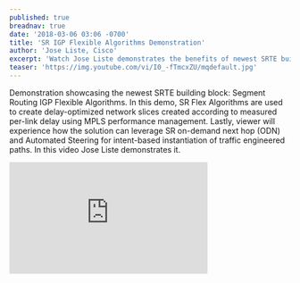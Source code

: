 ```yaml
---
published: true
breadnav: true
date: '2018-03-06 03:06 -0700'
title: 'SR IGP Flexible Algorithms Demonstration'
author: 'Jose Liste, Cisco'
excerpt: 'Watch Jose Liste demonstrates the benefits of newest SRTE building block: SR IGP Flexible Algorithms.'
teaser: 'https://img.youtube.com/vi/I0_-fTmcxZU/mqdefault.jpg'
---    
```

Demonstration showcasing the newest SRTE building block: Segment Routing IGP Flexible Algorithms. In this demo, SR Flex Algorithms are used to create delay-optimized network slices created according to measured per-link delay using MPLS performance management. Lastly, viewer will experience how the solution can leverage SR on-demand next hop (ODN) and Automated Steering for intent-based instantiation of traffic engineered paths. In this video Jose Liste demonstrates it.
       
<iframe width="355" height="200" src="https://www.youtube.com/embed/I0_-fTmcxZU" frameborder="0" allowfullscreen></iframe>
